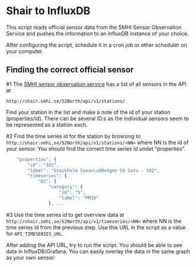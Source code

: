 Shair to InfluxDB
=================

This script reads official sensor data from the SMHI Sensor Observation Service
and pushes the information to an InfluxDB instance of your choice.

After configuring the script, schedule it in a cron job or other scheduler on
your computer.

Finding the correct official sensor
-----------------------------------

#1 The [SMHI sensor observation service](http://shair.smhi.se/52North/static/doc/api-doc/index.html) has a list of all sensors in the API at

    http://shair.smhi.se/52North/api/v1/stations/

Find your station in the list and make a note of the id of your station (properties/id). There can be several ID:s as the individual sensors seem to be represented as a station each.

#2 Find the time series id for the station by browsing to `http://shair.smhi.se/52North/api/v1/stations/<NN>` where NN is the id of your sensor. You should find the correct time series id undet "properties".

```javascript
    "properties": {
        "id": "182",
        "label": "Stockholm Sveav\u00e4gen 59 Gata - 182",
        "timeseries": {
            "85": {
                "category": {
                    "id": "5",
                    "label": "PM10"
                }, ...
```


#3 Use the time series id to get overview data at `http://shair.smhi.se/52North/api/v1/timeseries/<NN>` where NN is the time series id from the previous step. Use this URL in the script as a value for `API_TIMESERIES_URL`.


After adding the API URL, try to run the script. You should be able to see data in InfluxDB/Grafana. You can easily overlay the data in the same graph as your own sensor:

